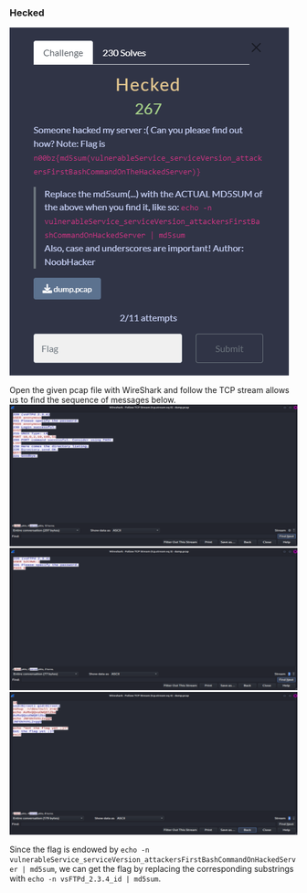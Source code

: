 ### Hecked

![Hecked](https://github.com/Hed6eH0g/ctf/blob/main/2023/n00bzctf/forensics/hecked/hecked_0.png)

Open the given pcap file with WireShark and follow the TCP stream allows us to find the sequence of messages below.
![pcap1](https://github.com/Hed6eH0g/ctf/blob/main/2023/n00bzctf/forensics/hecked/hecked_1.png)
![pcap2](https://github.com/Hed6eH0g/ctf/blob/main/2023/n00bzctf/forensics/hecked/hecked_2.png)
![pcap3](https://github.com/Hed6eH0g/ctf/blob/main/2023/n00bzctf/forensics/hecked/hecked_3.png)

Since the flag is endowed by `echo -n vulnerableService_serviceVersion_attackersFirstBashCommandOnHackedServer | md5sum`, we can get the flag by replacing the corresponding substrings with `echo -n vsFTPd_2.3.4_id | md5sum`.